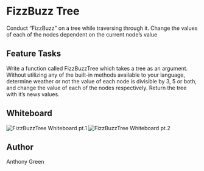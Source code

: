 ﻿# FizzBuzz Tree
Conduct “FizzBuzz” on a tree while traversing through it. Change the values of each of the nodes dependent on the current node’s value

## Feature Tasks
Write a function called FizzBuzzTree which takes a tree as an argument.
Without utilizing any of the built-in methods available to your language, determine weather or not the value of each node is divisible by 3, 5 or both, and change the value of each of the nodes respectively. Return the tree with it’s news values.

## Whiteboard
![FizzBuzzTree Whiteboard pt.1](https://github.com/cascadianrebel/data-structures-and-algorithms/blob/master/assets/FizzBuzzTree(1).jpg)
![FizzBuzzTree Whiteboard pt.2](https://github.com/cascadianrebel/data-structures-and-algorithms/blob/master/assets/FizzBuzzTree(2).jpg)

## Author
Anthony Green